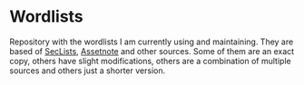 # Wordlists
Repository with the wordlists I am currently using and maintaining. They are based of [SecLists](https://github.com/danielmiessler/SecLists), [Assetnote](https://wordlists.assetnote.io/) and other sources.
Some of them are an exact copy, others have slight modifications, others are a combination of multiple sources and others just a shorter version.
